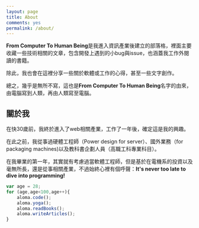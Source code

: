 ```yaml
---
layout: page
title: About
comments: yes
permalink: /about/
---
```


**From Computer To Human Being**是我進入資訊產業後建立的部落格，裡面主要收藏一些技術相關的文章，包含開發上遇到的小bug與issue，也涵蓋我工作外閱讀的書籍。

除此，我也會在這裡分享一些關於軟體或工作的心得，甚至一些文字創作。

總之，幾乎是無所不寫，這也是**From Computer To Human Being**名字的由來，由電腦寫到人類，再由人類寫至電腦。

## 關於我

在快30歲前，我終於進入了web相關產業，工作了一年後，確定這是我的興趣。

在此之前，我從事過硬體工程師（Power design for server）、國外業務（for packaging machines)以及教科書企劃人員（高職工科專業科目）。

在我畢業的第一年，其實就有考慮過當軟體工程師，但是基於在電機系的投資以及毫無所長，還是從事相關產業，不過始終心裡有個呼聲：**It's never too late to dive into programming!**

```javascript
var age = 28;
for (age,age<100,age++){
	aloma.code();
	aloma.yoga();
	aloma.readBooks();
	aloma.writeArticles();
}
```
